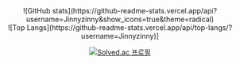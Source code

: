 
<div align=center>
![GitHub stats](https://github-readme-stats.vercel.app/api?username=Jinnyzinny&show_icons=true&theme=radical)
<br>
![Top Langs](https://github-readme-stats.vercel.app/api/top-langs/?username=Jinnyzinny)]


[![Solved.ac
프로필](http://mazassumnida.wtf/api/v2/generate_badge?boj=ddocdoli)](https://solved.ac/ddocdoli)

</div>
